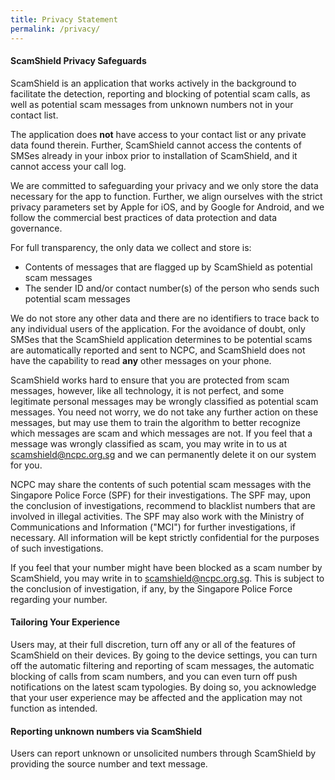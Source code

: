 ```yaml
---
title: Privacy Statement
permalink: /privacy/
---
```


#### ScamShield Privacy Safeguards
ScamShield is an application that works actively in the background to facilitate the detection, reporting and blocking of potential scam calls, as well as potential scam messages from unknown numbers not in your contact list. 

The application does **not** have access to your contact list or any private data found therein. Further, ScamShield cannot access the contents of SMSes already in your inbox prior to installation of ScamShield, and it cannot access your call log. 

We are committed to safeguarding your privacy and we only store the data necessary for the app to function. Further, we align ourselves with the strict privacy parameters set by Apple for iOS, and by Google for Android, and we follow the commercial best practices of data protection and data governance.

For full transparency, the only data we collect and store is:

*  Contents of messages that are flagged up by ScamShield as potential scam messages
*  The sender ID and/or contact number(s) of the person who sends such potential scam messages


We do not store any other data and there are no identifiers to trace back to any individual users of the application. For the avoidance of doubt, only SMSes that the ScamShield application determines to be potential scams are automatically reported and sent to NCPC, and ScamShield does not have the capability to read **any** other messages on your phone.

ScamShield works hard to ensure that you are protected from scam messages, however, like all technology, it is not perfect, and some legitimate personal messages may be wrongly classified as potential scam messages. You need not worry, we do not take any further action on these messages, but may use them to train the algorithm to better recognize which messages are scam and which messages are not. If you feel that a message was wrongly classified as scam, you may write in to us at [scamshield@ncpc.org.sg](mailto:scamshield@ncpc.org.sg) and we can permanently delete it on our system for you.

NCPC may share the contents of such potential scam messages with the Singapore Police Force (SPF) for their investigations. The SPF may, upon the conclusion of investigations, recommend to blacklist numbers that are involved in illegal activities. The SPF may also work with the Ministry of Communications and Information ("MCI") for further investigations, if necessary. All information will be kept strictly confidential for the purposes of such investigations.

If you feel that your number might have been blocked as a scam number by ScamShield, you may write in to [scamshield@ncpc.org.sg](mailto:scamshield@ncpc.org.sg). This is subject to the conclusion of investigation, if any, by the Singapore Police Force regarding your number.

#### Tailoring Your Experience
Users may, at their full discretion, turn off any or all of the features of ScamShield on their devices. By going to the device settings, you can turn off the automatic filtering and reporting of scam messages, the automatic blocking of calls from scam numbers, and you can even turn off push notifications on the latest scam typologies. By doing so, you acknowledge that your user experience may be affected and the application may not function as intended.

#### Reporting unknown numbers via ScamShield
Users can report unknown or unsolicited numbers through ScamShield by providing the source number and text message.